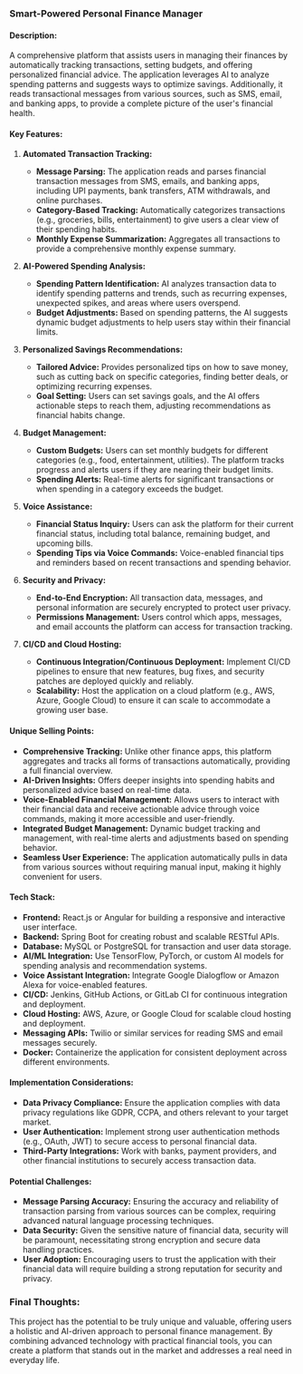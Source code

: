 ### **Smart-Powered Personal Finance Manager**

#### **Description:**
A comprehensive platform that assists users in managing their finances by automatically tracking transactions, setting budgets, and offering personalized financial advice. The application leverages AI to analyze spending patterns and suggests ways to optimize savings. Additionally, it reads transactional messages from various sources, such as SMS, email, and banking apps, to provide a complete picture of the user's financial health.

#### **Key Features:**
1. **Automated Transaction Tracking:**
   - **Message Parsing:** The application reads and parses financial transaction messages from SMS, emails, and banking apps, including UPI payments, bank transfers, ATM withdrawals, and online purchases.
   - **Category-Based Tracking:** Automatically categorizes transactions (e.g., groceries, bills, entertainment) to give users a clear view of their spending habits.
   - **Monthly Expense Summarization:** Aggregates all transactions to provide a comprehensive monthly expense summary.

2. **AI-Powered Spending Analysis:**
   - **Spending Pattern Identification:** AI analyzes transaction data to identify spending patterns and trends, such as recurring expenses, unexpected spikes, and areas where users overspend.
   - **Budget Adjustments:** Based on spending patterns, the AI suggests dynamic budget adjustments to help users stay within their financial limits.

3. **Personalized Savings Recommendations:**
   - **Tailored Advice:** Provides personalized tips on how to save money, such as cutting back on specific categories, finding better deals, or optimizing recurring expenses.
   - **Goal Setting:** Users can set savings goals, and the AI offers actionable steps to reach them, adjusting recommendations as financial habits change.

4. **Budget Management:**
   - **Custom Budgets:** Users can set monthly budgets for different categories (e.g., food, entertainment, utilities). The platform tracks progress and alerts users if they are nearing their budget limits.
   - **Spending Alerts:** Real-time alerts for significant transactions or when spending in a category exceeds the budget.

5. **Voice Assistance:**
   - **Financial Status Inquiry:** Users can ask the platform for their current financial status, including total balance, remaining budget, and upcoming bills.
   - **Spending Tips via Voice Commands:** Voice-enabled financial tips and reminders based on recent transactions and spending behavior.

6. **Security and Privacy:**
   - **End-to-End Encryption:** All transaction data, messages, and personal information are securely encrypted to protect user privacy.
   - **Permissions Management:** Users control which apps, messages, and email accounts the platform can access for transaction tracking.

7. **CI/CD and Cloud Hosting:**
   - **Continuous Integration/Continuous Deployment:** Implement CI/CD pipelines to ensure that new features, bug fixes, and security patches are deployed quickly and reliably.
   - **Scalability:** Host the application on a cloud platform (e.g., AWS, Azure, Google Cloud) to ensure it can scale to accommodate a growing user base.

#### **Unique Selling Points:**
- **Comprehensive Tracking:** Unlike other finance apps, this platform aggregates and tracks all forms of transactions automatically, providing a full financial overview.
- **AI-Driven Insights:** Offers deeper insights into spending habits and personalized advice based on real-time data.
- **Voice-Enabled Financial Management:** Allows users to interact with their financial data and receive actionable advice through voice commands, making it more accessible and user-friendly.
- **Integrated Budget Management:** Dynamic budget tracking and management, with real-time alerts and adjustments based on spending behavior.
- **Seamless User Experience:** The application automatically pulls in data from various sources without requiring manual input, making it highly convenient for users.

#### **Tech Stack:**
- **Frontend:** React.js or Angular for building a responsive and interactive user interface.
- **Backend:** Spring Boot for creating robust and scalable RESTful APIs.
- **Database:** MySQL or PostgreSQL for transaction and user data storage.
- **AI/ML Integration:** Use TensorFlow, PyTorch, or custom AI models for spending analysis and recommendation systems.
- **Voice Assistant Integration:** Integrate Google Dialogflow or Amazon Alexa for voice-enabled features.
- **CI/CD:** Jenkins, GitHub Actions, or GitLab CI for continuous integration and deployment.
- **Cloud Hosting:** AWS, Azure, or Google Cloud for scalable cloud hosting and deployment.
- **Messaging APIs:** Twilio or similar services for reading SMS and email messages securely.
- **Docker:** Containerize the application for consistent deployment across different environments.

#### **Implementation Considerations:**
- **Data Privacy Compliance:** Ensure the application complies with data privacy regulations like GDPR, CCPA, and others relevant to your target market.
- **User Authentication:** Implement strong user authentication methods (e.g., OAuth, JWT) to secure access to personal financial data.
- **Third-Party Integrations:** Work with banks, payment providers, and other financial institutions to securely access transaction data.

#### **Potential Challenges:**
- **Message Parsing Accuracy:** Ensuring the accuracy and reliability of transaction parsing from various sources can be complex, requiring advanced natural language processing techniques.
- **Data Security:** Given the sensitive nature of financial data, security will be paramount, necessitating strong encryption and secure data handling practices.
- **User Adoption:** Encouraging users to trust the application with their financial data will require building a strong reputation for security and privacy.

### Final Thoughts:
This project has the potential to be truly unique and valuable, offering users a holistic and AI-driven approach to personal finance management. By combining advanced technology with practical financial tools, you can create a platform that stands out in the market and addresses a real need in everyday life.
